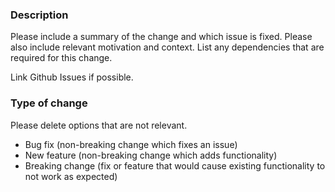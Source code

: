 ### Description
Please include a summary of the change and which issue is fixed. Please also include relevant motivation and context. List any dependencies that are required for this change.

Link Github Issues if possible.

### Type of change
Please delete options that are not relevant.
- Bug fix (non-breaking change which fixes an issue)
- New feature (non-breaking change which adds functionality)
- Breaking change (fix or feature that would cause existing functionality to not work as expected)
